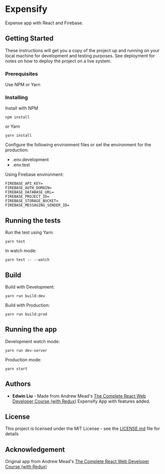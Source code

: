 # Expensify

Expense app with React and Firebase.

## Getting Started

These instructions will get you a copy of the project up and running on your
local machine for development and testing purposes. See deployment for notes on
how to deploy the project on a live system.

### Prerequisites

Use NPM or Yarn

### Installing

Install with NPM

```
npm install
```

or Yarn

```
yarn install
```

Configure the following environment files or set the environment for the
production:

* .env.development
* .env.test

Using Firebase environment:

```
FIREBASE_API_KEY=
FIREBASE_AUTH_DOMAIN=
FIREBASE_DATABASE_URL=
FIREBASE_PROJECT_ID=
FIREBASE_STORAGE_BUCKET=
FIREBASE_MESSAGING_SENDER_ID=
```

## Running the tests

Run the test using Yarn:

```
yarn test
```

In watch mode:

```
yarn test -- --watch
```

## Build

Build with Development:

```
yarn run build:dev
```

Build with Production:

```
yarn run build:prod
```

## Running the app

Development watch mode:

```
yarn run dev-server
```

Production mode:

```
yarn start
```

## Authors

* **Edwin Liu** - Made from Andrew Mead's
  [The Complete React Web Developer Course (with Redux)](https://www.udemy.com/react-2nd-edition/learn/v4/overview)
  Expensify App with features added.

## License

This project is licensed under the MIT License - see the
[LICENSE.md](LICENSE.md) file for details

## Acknowledgement

Original app from Andrew Mead's
[The Complete React Web Developer Course (with Redux)](https://www.udemy.com/react-2nd-edition/learn/v4/overview)

